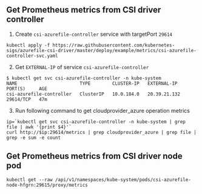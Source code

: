 ## Get Prometheus metrics from CSI driver controller
1. Create `csi-azurefile-controller` service with targetPort `29614`
```console
kubectl apply -f https://raw.githubusercontent.com/kubernetes-sigs/azurefile-csi-driver/master/deploy/example/metrics/csi-azurefile-controller-svc.yaml
```

2. Get `EXTERNAL-IP` of service `csi-azurefile-controller`
```console
$ kubectl get svc csi-azurefile-controller -n kube-system
NAME                       TYPE        CLUSTER-IP   EXTERNAL-IP   PORT(S)     AGE
csi-azurefile-controller   ClusterIP   10.0.184.0   20.39.21.132  29614/TCP   47m
```

3. Run following command to get cloudprovider_azure operation metrics
```console
ip=`kubectl get svc csi-azurefile-controller -n kube-system | grep file | awk '{print $4}'`
curl http://$ip:29614/metrics | grep cloudprovider_azure | grep file | grep -e sum -e count
```

## Get Prometheus metrics from CSI driver node pod

```console
kubectl get --raw /api/v1/namespaces/kube-system/pods/csi-azurefile-node-hfgrn:29615/proxy/metrics
```
